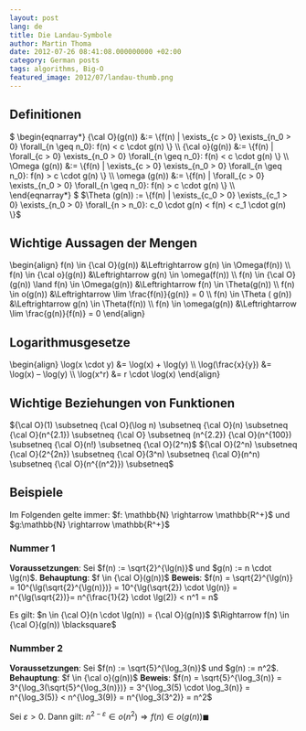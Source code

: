 ```yaml
---
layout: post
lang: de
title: Die Landau-Symbole
author: Martin Thoma
date: 2012-07-26 08:41:08.000000000 +02:00
category: German posts
tags: algorithms, Big-O
featured_image: 2012/07/landau-thumb.png
---
```

<h2>Definitionen</h2>
$
\begin{eqnarray*}
  {\cal O}(g(n)) &:= \{f(n) | \exists_{c > 0} \exists_{n_0 > 0} \forall_{n \geq n_0}: f(n) < c \cdot g(n) \} \\
  {\cal o}(g(n)) &:= \{f(n) | \forall_{c > 0} \exists_{n_0 > 0} \forall_{n \geq n_0}: f(n) < c \cdot g(n) \} \\
  \Omega (g(n))  &:= \{f(n) | \exists_{c > 0} \exists_{n_0 > 0} \forall_{n \geq n_0}: f(n) > c \cdot g(n) \} \\
  \omega (g(n))  &:= \{f(n) | \forall_{c > 0} \exists_{n_0 > 0} \forall_{n \geq n_0}: f(n) > c \cdot g(n) \} \\
\end{eqnarray*}
$
$\Theta (g(n))  := \{f(n) | \exists_{c_0 > 0} \exists_{c_1 > 0} \exists_{n_0 > 0} \forall_{n > n_0}: c_0 \cdot g(n) < f(n) < c_1 \cdot g(n) \}$

<h2>Wichtige Aussagen der Mengen</h2>
\begin{align}
f(n) \in {\cal O}(g(n)) &\Leftrightarrow g(n) \in \Omega(f(n)) \\
f(n) \in {\cal o}(g(n)) &\Leftrightarrow g(n) \in \omega(f(n)) \\
f(n) \in {\cal O}(g(n)) \land f(n) \in \Omega(g(n)) &\Leftrightarrow f(n) \in \Theta(g(n)) \\
f(n) \in o(g(n))        &\Leftrightarrow \lim \frac{f(n)}{g(n)} = 0 \\
f(n) \in \Theta ( g(n)) &\Leftrightarrow g(n) \in \Theta(f(n)) \\
f(n) \in \omega(g(n))   &\Leftrightarrow \lim \frac{g(n)}{f(n)} = 0
\end{align}

<h2>Logarithmusgesetze</h2>
\begin{align}
  \log(x \cdot y)   &= \log(x) + \log(y) \\
  \log(\frac{x}{y}) &= \log(x) &ndash; \log(y) \\
  \log(x^r)         &= r \cdot \log(x)
\end{align}


<h2>Wichtige Beziehungen von Funktionen</h2>
${\cal O}(1) \subsetneq {\cal O}(\log n) \subsetneq {\cal O}(n) \subsetneq {\cal O}(n^{2.1}) \subsetneq {\cal O} \subsetneq (n^{2.2}) {\cal O}(n^{100}) \subsetneq {\cal O}(n!) \subsetneq {\cal O}(2^n)$
${\cal O}(2^n) \subsetneq {\cal O}(2^{2n}) \subsetneq {\cal O}(3^n) \subsetneq {\cal O}(n^n) \subsetneq {\cal O}(n^{(n^2)}) \subsetneq$

<h2>Beispiele</h2>
Im Folgenden gelte immer:
$f: \mathbb{N} \rightarrow \mathbb{R^+}$ und $g:\mathbb{N} \rightarrow \mathbb{R^+}$

<h3>Nummer 1</h3>
<strong>Voraussetzungen</strong>:
Sei $f(n) := \sqrt{2}^{\lg(n)}$ und $g(n) := n \cdot \lg(n)$.
<strong>Behauptung</strong>: $f \in {\cal O}(g(n))$
<strong>Beweis</strong>:
$f(n) = \sqrt{2}^{\lg(n)} = 10^{\lg(\sqrt{2}^{\lg(n)})} = 10^{\lg(\sqrt{2}) \cdot \lg(n)} = n^{\lg(\sqrt{2})}= n^{\frac{1}{2} \cdot \lg(2)} < n^1 = n$

Es gilt: $n \in {\cal O}(n \cdot \lg(n)) = {\cal O}(g(n))$
$\Rightarrow f(n) \in {\cal O}(g(n)) \blacksquare$

<h3>Nummber 2</h3>
<strong>Voraussetzungen</strong>:
Sei $f(n) := \sqrt{5}^{\log_3(n)}$ und $g(n) := n^2$.
<strong>Behauptung</strong>: $f \in {\cal o}(g(n))$
<strong>Beweis</strong>:
$f(n) = \sqrt{5}^{\log_3(n)} = 3^{\log_3(\sqrt{5}^{\log_3(n)})} = 3^{\log_3(5) \cdot \log_3(n)} = n^{\log_3(5)} < n^{\log_3(9)} = n^{\log_3(3^2)} = n^2$

Sei $\varepsilon > 0$. Dann gilt:
$n^{2- \varepsilon} \in o(n^2) \Rightarrow f(n) \in o(g(n)) \blacksquare$

